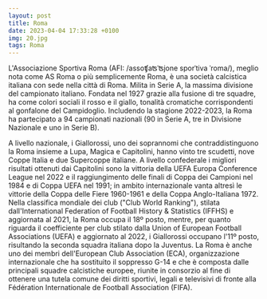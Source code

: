```yaml
---
layout: post
title: Roma
date: 2023-04-04 17:33:28 +0100
img: 20.jpg
tags: Roma
---
```

L'Associazione Sportiva Roma (AFI: /assoʧaʦˈʦjone sporˈtiva ˈroma/), meglio nota come AS Roma o più semplicemente Roma, è una società calcistica italiana con sede nella città di Roma. Milita in Serie A, la massima divisione del campionato italiano. Fondata nel 1927 grazie alla fusione di tre squadre, ha come colori sociali il rosso e il giallo, tonalità cromatiche corrispondenti al gonfalone del Campidoglio. Includendo la stagione 2022-2023, la Roma ha partecipato a 94 campionati nazionali (90 in Serie A, tre in Divisione Nazionale e uno in Serie B).

A livello nazionale, i Giallorossi, uno dei soprannomi che contraddistinguono la Roma insieme a Lupa, Magica e Capitolini, hanno vinto tre scudetti, nove Coppe Italia e due Supercoppe italiane. A livello confederale i migliori risultati ottenuti dai Capitolini sono la vittoria della UEFA Europa Conference League nel 2022 e il raggiungimento delle finali di Coppa dei Campioni nel 1984 e di Coppa UEFA nel 1991; in ambito internazionale vanta altresì le vittorie della Coppa delle Fiere 1960-1961 e della Coppa Anglo-Italiana 1972. Nella classifica mondiale dei club ("Club World Ranking"), stilata dall'International Federation of Football History & Statistics (IFFHS) e aggiornata al 2021, la Roma occupa il 18º posto, mentre, per quanto riguarda il coefficiente per club stilato dalla Union of European Football Associations (UEFA) e aggiornato al 2022, i Giallorossi occupano l'11º posto, risultando la seconda squadra italiana dopo la Juventus. La Roma è anche uno dei membri dell'European Club Association (ECA), organizzazione internazionale che ha sostituito il soppresso G-14 e che è composta dalle principali squadre calcistiche europee, riunite in consorzio al fine di ottenere una tutela comune dei diritti sportivi, legali e televisivi di fronte alla Fédération Internationale de Football Association (FIFA).